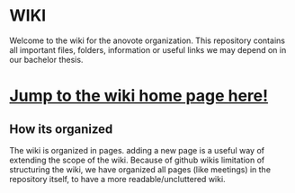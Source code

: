 # WIKI
Welcome to the wiki for the anovote organization. This repository contains 
all important files, folders, information or useful links we may depend on in our bachelor thesis.

# [Jump to the wiki home page here!](https://github.com/anovote/wiki/wiki)

## How its organized
The wiki is organized in pages. adding a new page is a useful way of extending the scope of the wiki. Because of github wikis limitation of structuring the wiki, we have organized all pages (like meetings) in the repository itself, to have a more readable/uncluttered wiki.
